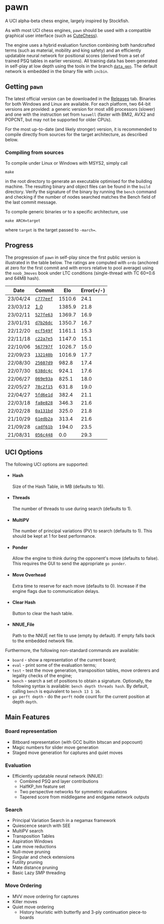 # pawn
A UCI alpha-beta chess engine, largely inspired by Stockfish.

As with most UCI chess engines, `pawn` should be used with a compatible graphical user interface (such as [CuteChess](https://github.com/cutechess/cutechess)).

The engine uses a hybrid evaluation function combining both handcrafted terms (such as material, mobility and king safety) and an efficiently updatable neural network for positional scores (derived from a set of trained PSQ tables in earlier versions).
All training data has been generated in self-play at low depth using the tools in the branch [`data_gen`](https://github.com/ruicoelhopedro/pawn/tree/data_gen).
The default network is embedded in the binary file with `incbin`.

## Getting `pawn`
The latest official version can be downloaded in the [Releases](https://github.com/ruicoelhopedro/pawn/releases) tab.
Binaries for both Windows and Linux are available.
For each platform, two 64-bit versions are provided: a generic version for most x86 processors (slower) and one with the instruction set from `haswell` (faster with BMI2, AVX2 and POPCNT, but may not be supported for older CPUs).

For the most up-to-date (and likely stronger) version, it is recommended to compile directly from sources for the target architecture, as described below.

### Compiling from sources
To compile under Linux or Windows with MSYS2, simply call
```
make
```
in the root directory to generate an executable optimised for the building machine.
The resulting binary and object files can be found in the `build` directory.
Verify the signature of the binary by running the `bench` command and checking if the number of nodes searched matches the Bench field of the last commit message. 

To compile generic binaries or to a specific architecture, use
```
make ARCH=target
```
where `target` is the target passed to `-march=`.


## Progress

The progression of `pawn` in self-play since the first public version is illustrated in the table below.
The ratings are computed with `ordo` (anchored at zero for the first commit and with errors relative to pool average) using the `noob_3moves` book under LTC conditions (single-thread with TC 60+0.6 and 64MB hash).

| Date     | Commit  |  Elo   | Error(+/-) |
|----------|---------|--------|------------|
| 23/04/24 | [`c777eef`](https://github.com/ruicoelhopedro/pawn/commit/c777eef3af07889de88d51d830eb1e6f3c8423ba) | 1510.6 |       24.1 |
| 23/03/12 | [1.0](https://github.com/ruicoelhopedro/pawn/tree/v1.0)                                             | 1385.9 |       21.8 |
| 23/02/11 | [`527fe63`](https://github.com/ruicoelhopedro/pawn/commit/527fe63b24f58b1230278c1f4dfc4541d0472f99) | 1369.7 |       16.9 |
| 23/01/31 | [`d7b26dc`](https://github.com/ruicoelhopedro/pawn/commit/d7b26dcab6ba7ff8bc451c17423a0cec31dd8d6a) | 1350.7 |       16.7 |
| 22/12/20 | [`ecf549f`](https://github.com/ruicoelhopedro/pawn/commit/ecf549f4d3c988fcf44b34402cdb534c71881056) | 1161.1 |       15.3 |
| 22/11/18 | [`c22a7e5`](https://github.com/ruicoelhopedro/pawn/commit/c22a7e526826ad10565cbddb49a907351f8e27ba) | 1147.0 |       15.1 |
| 22/10/06 | [`567797f`](https://github.com/ruicoelhopedro/pawn/commit/567797f0fbe1df386444df12e07462dc2305bb60) | 1026.7 |       15.0 |
| 22/09/23 | [`132140b`](https://github.com/ruicoelhopedro/pawn/commit/132140b23e018c82259061b46d8b4569ac429666) | 1016.9 |       17.7 |
| 22/08/30 | [`25607d9`](https://github.com/ruicoelhopedro/pawn/commit/25607d9b1d1357164d49438f95a81a78109930e2) |  982.8 |       17.4 |
| 22/07/30 | [`638dc4c`](https://github.com/ruicoelhopedro/pawn/commit/638dc4cfe2b2b9d15832d5be6811d17989535185) |  924.1 |       17.6 |
| 22/06/27 | [`069e93a`](https://github.com/ruicoelhopedro/pawn/commit/069e93aedd915f2826b06e838e727c915249591d) |  825.1 |       18.0 |
| 22/05/27 | [`78c2f15`](https://github.com/ruicoelhopedro/pawn/commit/78c2f15ab191cb5ffc9e40244e6ec9bc807a0622) |  631.8 |       19.0 |
| 22/04/27 | [`5fd6e1d`](https://github.com/ruicoelhopedro/pawn/commit/5fd6e1d74b4efdaf7c86044db5f6fd5c52dbcbb5) |  382.4 |       21.1 |
| 22/03/18 | [`fa8e828`](https://github.com/ruicoelhopedro/pawn/commit/fa8e8281278eaad998446b8137db4a1708b05411) |  346.3 |       21.6 |
| 22/02/28 | [`0a131bd`](https://github.com/ruicoelhopedro/pawn/commit/0a131bdb01c8d5cbfa1f68de349e5ca4bcb9dec8) |  325.0 |       21.8 |
| 21/10/29 | [`61edb2a`](https://github.com/ruicoelhopedro/pawn/commit/61edb2a9417ed3b03ddfb8a667c883d55c44036d) |  313.4 |       21.6 |
| 21/09/28 | [`cadf61b`](https://github.com/ruicoelhopedro/pawn/commit/cadf61b0049c37b06c14ef64b43b0eaa8cea0610) |  194.0 |       23.5 |
| 21/08/31 | [`056c448`](https://github.com/ruicoelhopedro/pawn/commit/056c44850f6d74a993b1c1eee10a2809cd99c889) |    0.0 |       29.3 |


## UCI Options
The following UCI options are supported:
- #### Hash
  Size of the Hash Table, in MB (defaults to 16).
  
- #### Threads
  The number of threads to use during search (defaults to 1).
 
- #### MultiPV
  The number of principal variations (PV) to search (defaults to 1). This should be kept at 1 for best performance.
 
- #### Ponder
  Allow the engine to think during the opponent's move (defaults to false). This requires the GUI to send the appropriate `go ponder`.
 
- #### Move Overhead
  Extra time to reserve for each move (defaults to 0). Increase if the engine flags due to communication delays.

- #### Clear Hash
  Button to clear the hash table.

- #### NNUE_File
  Path to the NNUE net file to use (empty by default). If empty falls back to the embedded network file.

  
Furthermore, the following non-standard commands are available:
- `board` - show a representation of the current board;
- `eval` - print some of the evaluation terms;
- `test` - test the move generation, transposition tables, move orderers and legality checks of the engine;
- `bench` - search a set of positions to obtain a signature. Optionally, the following syntax is available: `bench depth threads hash`. By default, calling `bench` is equivalent to `bench 13 1 16`.
- `go perft depth` - do the `perft` node count for the current position at depth `depth`.

## Main Features

### Board representation
- Bitboard representation (with GCC builtin bitscan and popcount) 
- Magic numbers for slider move generation
- Staged move generation for captures and quiet moves
### Evaluation
- Efficiently updatable neural network (NNUE):
  - Combined PSQ and layer contributions
  - HalfKP_hm feature set
  - Two perspective networks for symmetric evaluations
  - Tapered score from middlegame and endgame network outputs
### Search
- Principal Variation Search in a negamax framework
- Quiescence search with SEE
- MultiPV search
- Transposition Tables
- Aspiration Windows
- Late move reductions
- Null-move pruning
- Singular and check extensions
- Futility pruning
- Mate distance pruning
- Basic Lazy SMP threading
### Move Ordering
- MVV move ordering for captures
- Killer moves
- Quiet move ordering
  - History heuristic with butterfly and 3-ply continuation piece-to boards
